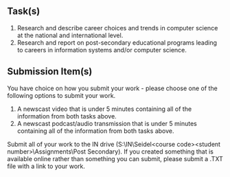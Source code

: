 Task(s)
-------
1. Research and describe career choices and trends in computer science at the national and international level.
2. Research and report on post-secondary educational programs leading to careers in information systems and/or computer science.

Submission Item(s)
------------------
You have choice on how you submit your work - please choose one of the following options to submit your work.
1. A newscast video that is under 5 minutes containing all of the information from both tasks above.
2. A newscast podcast/audio transmission that is under 5 minutes containing all of the information from both tasks above.

Submit all of your work to the IN drive (S:\IN\Seidel\<course code>\<student number>\Assignments\Post Secondary). If you created something that is available online rather than something you can submit, please submit a .TXT file with a link to your work.
